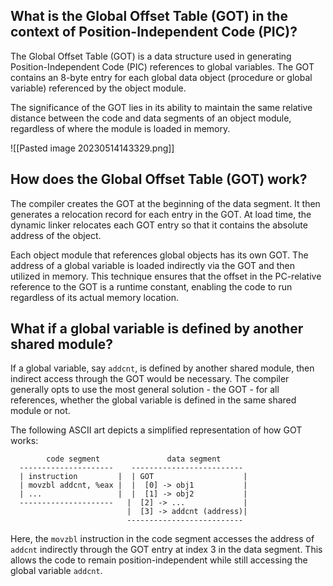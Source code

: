 ## What is the Global Offset Table (GOT) in the context of Position-Independent Code (PIC)?

The Global Offset Table (GOT) is a data structure used in generating Position-Independent Code (PIC) references to global variables. The GOT contains an 8-byte entry for each global data object (procedure or global variable) referenced by the object module. 

The significance of the GOT lies in its ability to maintain the same relative distance between the code and data segments of an object module, regardless of where the module is loaded in memory. 

![[Pasted image 20230514143329.png]]
## How does the Global Offset Table (GOT) work?

The compiler creates the GOT at the beginning of the data segment. It then generates a relocation record for each entry in the GOT. At load time, the dynamic linker relocates each GOT entry so that it contains the absolute address of the object. 

Each object module that references global objects has its own GOT. The address of a global variable is loaded indirectly via the GOT and then utilized in memory. This technique ensures that the offset in the PC-relative reference to the GOT is a runtime constant, enabling the code to run regardless of its actual memory location.

## What if a global variable is defined by another shared module?

If a global variable, say `addcnt`, is defined by another shared module, then indirect access through the GOT would be necessary. The compiler generally opts to use the most general solution - the GOT - for all references, whether the global variable is defined in the same shared module or not.

The following ASCII art depicts a simplified representation of how GOT works:

```
        code segment               data segment
  ---------------------    -------------------------
  | instruction         |  | GOT                    |
  | movzbl addcnt, %eax |  |  [0] -> obj1           |
  | ...                 |  |  [1] -> obj2           |
  ---------------------   |  [2] -> ...             |
                          |  [3] -> addcnt (address)|
                          --------------------------
```

Here, the `movzbl` instruction in the code segment accesses the address of `addcnt` indirectly through the GOT entry at index 3 in the data segment. This allows the code to remain position-independent while still accessing the global variable `addcnt`.